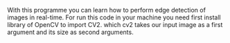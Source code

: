 With this programme you can learn how to perform edge detection of images in real-time.
For run this code in your machine you need first install library of OpenCV to import CV2.
which cv2 takes our input image as a first argument and its size as second arguments. 
